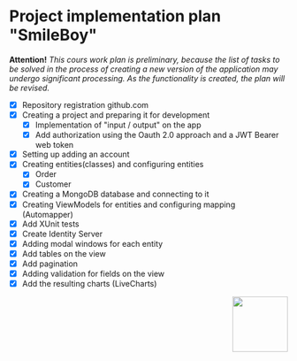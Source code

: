 # Project implementation plan "SmileBoy" 

<strong>Attention!</strong> *This cours work plan is preliminary, because the list of tasks to be solved in the process of creating a new version of the application may undergo significant processing. As the functionality is created, the plan will be revised.*

* [x] Repository registration github.com
* [x] Creating a project and preparing it for development
    * [x] Implementation of "input / output" on the app 
    * [x] Add authorization using the Oauth 2.0 approach and a JWT Bearer web token
* [x] Setting up adding an account
* [x]  Creating entities(classes) and configuring entities
    * [x] Order
    * [x] Customer
* [x] Creating a MongoDB database and connecting to it
* [x] Creating ViewModels for entities and configuring mapping (Automapper)
* [x] Add XUnit tests
* [x] Create Identity Server
* [x] Adding modal windows for each entity
* [x] Add tables on the view
* [x] Add pagination 
* [x] Adding validation for fields on the view
* [x] Add the resulting charts (LiveCharts)

<img align="right" src="https://lh3.googleusercontent.com/pw/ACtC-3eAt5FymLvgA2rkopOHIjtNNJPn39X-uYDXACqyWwSuh4lmipBDSEtfGNSIkwKyp5qlrsgai1ZoXyezgSJ_Eq64qqYeH-dlmwbiIix1BaPey9t9s3ZPBrJBGYkxlqiOMSMpCHSebM-TIxUA_thraDLV=w319-h331-no?authuser=0" width="100" height="100">

